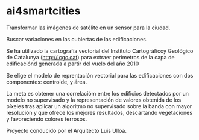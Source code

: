 # ai4smartcities

Transformar las  imágenes de satélite en un sensor para la ciudad.

Buscar variaciones en las cubiertas de las  edificaciones.

Se ha utilizado la cartografía vectorial del Instituto Cartográficoy Geológico de Catalunya (http://icgc.cat)
para extraer perímetros de la capa de edificaciónd generada a partir del vuelo del año 2010

Se elige el modelo de reprentación vectorial para las edificaciones con dos componentes: centroide, y área.

La meta es obtener una correlacióm entre los edificios detectados por un modelo no supervisado
y la representación de valores obtenida de los píxeles tras aplicar un algoritmo no supervisado
sobre la banda con mayor resolución y que ofrece los mejores resultados, descartando vegetaciones
y favoreciendo colores terrosos.

Proyecto conducido por el Arquitecto Luis Ulloa.
